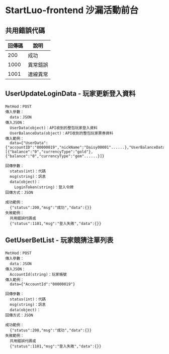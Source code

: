 # StartLuo-frontend 沙漏活動前台

## 共用錯誤代碼
|回傳碼|說明|
|---|---|
|200|成功|
|1000|異常錯誤|
|1001|連線異常|

## UserUpdateLoginData - 玩家更新登入資料
```
MetHod：POST
傳入參數：
  data：JSON
傳入JSON：
  UserData(object)：API收到的整包玩家登入資料
  UserBalanceData(object)：API收到的整包玩家票券資料
傳入範例：
  data={"UserData":{"accountID":"00000019","nickName":"Daisy00001"......},"UserBalanceData":[{"balance":"0","currencyType":"gold"},{"balance":"0","currencyType":"gem"......}]}
```

```
回傳參數：
  status(int)：代碼
  msg(string)：訊息
  data(object)：
    LoginToken(string)：登入令牌
回傳方式：JSON
```

```
成功範例：
  {"status":200,"msg":"成功","data":{}}
失敗範例：
  共用錯誤代碼或
  {"status":1101,"msg":"登入失敗","data":{}}
```

## GetUserBetList - 玩家競猜注單列表
```
MetHod：POST
傳入參數：
  data：JSON
傳入JSON：
  AccountId(string)：玩家帳號
傳入範例：
  data={"AccountId":"00000019"}
```

```
回傳參數：
  status(int)：代碼
  msg(string)：訊息
  data(object)：
回傳方式：JSON
```

```
成功範例：
  {"status":200,"msg":"成功","data":{}}
失敗範例：
  共用錯誤代碼或
  {"status":1101,"msg":"登入失敗","data":{}}
```
